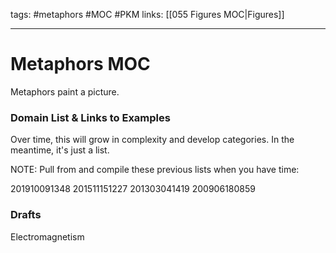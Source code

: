 tags: #metaphors #MOC #PKM
links: [[055 Figures MOC|Figures]]

---
# Metaphors MOC
Metaphors paint a picture. 

### Domain List & Links to Examples
Over time, this will grow in complexity and develop categories. In the meantime, it's just a list.

NOTE: Pull from and compile these previous lists when you have time:

201910091348
201511151227
201303041419
200906180859


### Drafts
Electromagnetism